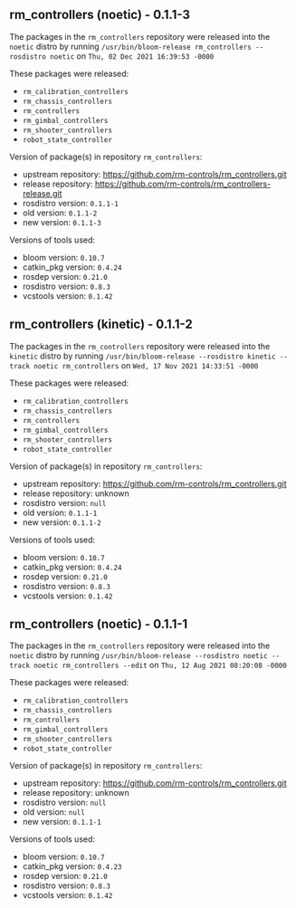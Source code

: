 ## rm_controllers (noetic) - 0.1.1-3

The packages in the `rm_controllers` repository were released into the `noetic` distro by running `/usr/bin/bloom-release rm_controllers --rosdistro noetic` on `Thu, 02 Dec 2021 16:39:53 -0000`

These packages were released:
- `rm_calibration_controllers`
- `rm_chassis_controllers`
- `rm_controllers`
- `rm_gimbal_controllers`
- `rm_shooter_controllers`
- `robot_state_controller`

Version of package(s) in repository `rm_controllers`:

- upstream repository: https://github.com/rm-controls/rm_controllers.git
- release repository: https://github.com/rm-controls/rm_controllers-release.git
- rosdistro version: `0.1.1-1`
- old version: `0.1.1-2`
- new version: `0.1.1-3`

Versions of tools used:

- bloom version: `0.10.7`
- catkin_pkg version: `0.4.24`
- rosdep version: `0.21.0`
- rosdistro version: `0.8.3`
- vcstools version: `0.1.42`


## rm_controllers (kinetic) - 0.1.1-2

The packages in the `rm_controllers` repository were released into the `kinetic` distro by running `/usr/bin/bloom-release --rosdistro kinetic --track noetic rm_controllers` on `Wed, 17 Nov 2021 14:33:51 -0000`

These packages were released:
- `rm_calibration_controllers`
- `rm_chassis_controllers`
- `rm_controllers`
- `rm_gimbal_controllers`
- `rm_shooter_controllers`
- `robot_state_controller`

Version of package(s) in repository `rm_controllers`:

- upstream repository: https://github.com/rm-controls/rm_controllers.git
- release repository: unknown
- rosdistro version: `null`
- old version: `0.1.1-1`
- new version: `0.1.1-2`

Versions of tools used:

- bloom version: `0.10.7`
- catkin_pkg version: `0.4.24`
- rosdep version: `0.21.0`
- rosdistro version: `0.8.3`
- vcstools version: `0.1.42`


## rm_controllers (noetic) - 0.1.1-1

The packages in the `rm_controllers` repository were released into the `noetic` distro by running `/usr/bin/bloom-release --rosdistro noetic --track noetic rm_controllers --edit` on `Thu, 12 Aug 2021 08:20:08 -0000`

These packages were released:
- `rm_calibration_controllers`
- `rm_chassis_controllers`
- `rm_controllers`
- `rm_gimbal_controllers`
- `rm_shooter_controllers`
- `robot_state_controller`

Version of package(s) in repository `rm_controllers`:

- upstream repository: https://github.com/rm-controls/rm_controllers.git
- release repository: unknown
- rosdistro version: `null`
- old version: `null`
- new version: `0.1.1-1`

Versions of tools used:

- bloom version: `0.10.7`
- catkin_pkg version: `0.4.23`
- rosdep version: `0.21.0`
- rosdistro version: `0.8.3`
- vcstools version: `0.1.42`



